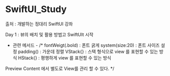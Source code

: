 # SwiftUI_Study
출처 : 개발하는 정대리 SwiftUI 강좌

Day 1 : 뷰의 배치 및 활용 방법고 SwiftUIt 시작
  - 관련 메서드 -
  /*
 fontWeigt(.bold) : 폰트 굵게
 system(size:20) : 폰트 사이즈 설정
 padding() : 가운데 정렬
 VStack{} : 스택 형식으로 view 를 표현할 수 있는 방식
 HStack{} : 평행하게 view 를 표현할 수 있는 방식
 
 Preview Content 에서 별도로 View를 관리 할 수 있다.
 */
